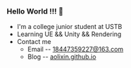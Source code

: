 ### Hello World !!! 👋

- I'm a college junior student at USTB
- Learning UE && Unity && Rendering
- Contact me
  - Email -- 18447359227@163.com
  - Blog -- [aolixin.github.io](https://aolixin.github.io/)
